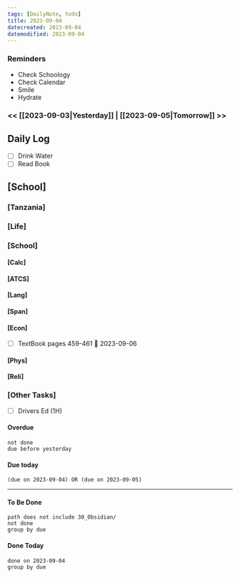 ```yaml
---
tags: [DailyNote, todo]
title: 2023-09-04
datecreated: 2023-09-04
datemodified: 2023-09-04
---
```


### Reminders
- Check Schoology
- Check Calendar
- Smile
- Hydrate

### << [[2023-09-03|Yesterday]] | [[2023-09-05|Tomorrow]] >>

## Daily Log

- [ ] Drink Water
- [ ] Read Book

## [School]

### [Tanzania]

### [Life]

### [School]

#### [Calc]

#### [ATCS]

#### [Lang]

#### [Span]

#### [Econ]

- [ ] TextBook pages 459-461 📅 2023-09-06 

#### [Phys]

#### [Reli]


### [Other Tasks]

- [ ] Drivers Ed (1H)

#### Overdue
```tasks
not done
due before yesterday
```
#### Due today

```tasks
(due on 2023-09-04) OR (due on 2023-09-05) 

```
---
#### To Be Done

```tasks
path does not include 30_Obsidian/
not done
group by due
```

#### Done Today

```tasks
done on 2023-09-04
group by due
```